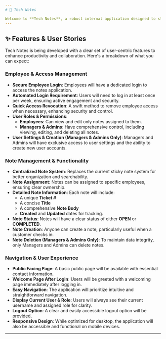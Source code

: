```yaml
---
# 📝 Tech Notes

Welcome to **Tech Notes**, a robust internal application designed to streamline our technical support and knowledge management! This platform is set to replace our existing sticky note system, bringing efficiency, organization, and accountability to our daily operations.
---
```


## ✨ Features & User Stories

Tech Notes is being developed with a clear set of user-centric features to enhance productivity and collaboration. Here's a breakdown of what you can expect:

### **Employee & Access Management**

- **Secure Employee Login**: Employees will have a dedicated login to access the notes application.
- **Automated Login Requirement**: Users will need to log in at least once per week, ensuring active engagement and security.
- **Quick Access Revocation**: A swift method to remove employee access when necessary, enhancing security and control.
- **User Roles & Permissions**:
  - **Employees**: Can view and edit only notes assigned to them.
  - **Managers & Admins**: Have comprehensive control, including viewing, editing, and deleting all notes.
- **User Settings & Creation (Managers & Admins Only)**: Managers and Admins will have exclusive access to user settings and the ability to create new user accounts.

### **Note Management & Functionality**

- **Centralized Note System**: Replaces the current sticky note system for better organization and searchability.
- **Note Assignment**: Notes can be assigned to specific employees, ensuring clear ownership.
- **Detailed Note Information**: Each note will include:
  - A unique **Ticket #**
  - A concise **Title**
  - A comprehensive **Note Body**
  - **Created** and **Updated** dates for tracking.
- **Note Status**: Notes will have a clear status of either **OPEN** or **COMPLETED**.
- **Note Creation**: Anyone can create a note, particularly useful when a customer checks in.
- **Note Deletion (Managers & Admins Only)**: To maintain data integrity, only Managers and Admins can delete notes.

### **Navigation & User Experience**

- **Public Facing Page**: A basic public page will be available with essential contact information.
- **Welcome Page After Login**: Users will be greeted with a welcoming page immediately after logging in.
- **Easy Navigation**: The application will prioritize intuitive and straightforward navigation.
- **Display Current User & Role**: Users will always see their current username and assigned role for clarity.
- **Logout Option**: A clear and easily accessible logout option will be provided.
- **Responsive Design**: While optimized for desktop, the application will also be accessible and functional on mobile devices.

---
